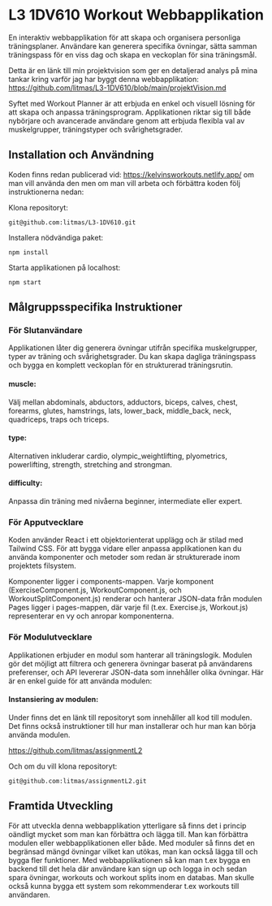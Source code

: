 # L3 1DV610 Workout Webbapplikation

En interaktiv webbapplikation för att skapa och organisera personliga träningsplaner. Användare kan generera specifika övningar, sätta samman träningspass för en viss dag och skapa en veckoplan för sina träningsmål.

Detta är en länk till min projektvision som ger en detaljerad analys på mina tankar kring varför jag har byggt denna webbapplikation: https://github.com/litmas/L3-1DV610/blob/main/projektVision.md

Syftet med Workout Planner är att erbjuda en enkel och visuell lösning för att skapa och anpassa träningsprogram. Applikationen riktar sig till både nybörjare och avancerade användare genom att erbjuda flexibla val av muskelgrupper, träningstyper och svårighetsgrader.

## Installation och Användning

Koden finns redan publicerad vid: https://kelvinsworkouts.netlify.app/ om man vill använda den men om man vill arbeta och förbättra koden följ instruktionerna nedan: 

Klona repositoryt:

```
git@github.com:litmas/L3-1DV610.git
```
Installera nödvändiga paket:
```
npm install
```
Starta applikationen på localhost:
```
npm start
```

## Målgruppsspecifika Instruktioner

### För Slutanvändare

Applikationen låter dig generera övningar utifrån specifika muskelgrupper, typer av träning och svårighetsgrader. Du kan skapa dagliga träningspass och bygga en komplett veckoplan för en strukturerad träningsrutin.

#### muscle:
Välj mellan abdominals, abductors, adductors, biceps, calves, chest, forearms, glutes, hamstrings, lats, lower_back, middle_back, neck, quadriceps, traps och triceps.
#### type:
Alternativen inkluderar cardio, olympic_weightlifting, plyometrics, powerlifting, strength, stretching and strongman.
#### difficulty: 
Anpassa din träning med nivåerna beginner, intermediate eller expert.

### För Apputvecklare

Koden använder React i ett objektorienterat upplägg och är stilad med Tailwind CSS. För att bygga vidare eller anpassa applikationen kan du använda komponenter och metoder som redan är strukturerade inom projektets filsystem.

Komponenter ligger i components-mappen. Varje komponent (ExerciseComponent.js, WorkoutComponent.js, och WorkoutSplitComponent.js) renderar och hanterar JSON-data från modulen
Pages ligger i pages-mappen, där varje fil (t.ex. Exercise.js, Workout.js) representerar en vy och anropar komponenterna.

### För Modulutvecklare

Applikationen erbjuder en modul som hanterar all träningslogik. Modulen gör det möjligt att filtrera och generera övningar baserat på användarens preferenser, och API
levererar JSON-data som innehåller olika övningar. Här är en enkel guide för att använda modulen:

#### Instansiering av modulen: 

Under finns det en länk till repositoryt som innehåller all kod till modulen. Det finns också instruktioner till hur man installerar och hur man kan börja använda modulen. 

https://github.com/litmas/assignmentL2

Och om du vill klona repositoryt: 

```
git@github.com:litmas/assignmentL2.git
```

## Framtida Utveckling

För att utveckla denna webbapplikation ytterligare så finns det i princip oändligt mycket som man kan förbättra och lägga till. Man kan förbättra modulen eller webbapplikationen eller både. Med moduler så finns det en begränsad mängd övningar vilket kan utökas, man kan också lägga till och bygga fler funktioner. Med webbapplikationen så kan man t.ex bygga en backend till det hela där användare kan sign up och logga in och sedan spara övningar, workouts och workout splits inom en databas. Man skulle också kunna bygga ett system som rekommenderar t.ex workouts till användaren. 
